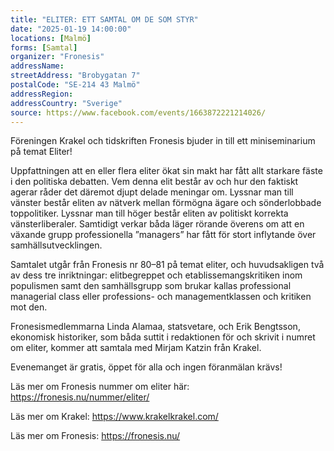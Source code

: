 ```yaml
---
title: "ELITER: ETT SAMTAL OM DE SOM STYR"
date: "2025-01-19 14:00:00"
locations: [Malmö]
forms: [Samtal]
organizer: "Fronesis"
addressName: 
streetAddress: "Brobygatan 7"
postalCode: "SE-214 43 Malmö"
addressRegion:
addressCountry: "Sverige"
source: https://www.facebook.com/events/1663872221214026/
---
```

Föreningen Krakel och tidskriften Fronesis bjuder in till ett miniseminarium på temat Eliter!

Uppfattningen att en eller flera eliter ökat sin makt har fått allt starkare fäste i den politiska debatten. Vem denna elit består av och hur den faktiskt agerar råder det däremot djupt delade meningar om. Lyssnar man till vänster består eliten av nätverk mellan förmögna ägare och sönderlobbade toppolitiker. Lyssnar man till höger består eliten av politiskt korrekta vänsterliberaler. Samtidigt verkar båda läger rörande överens om att en växande grupp professionella ”managers” har fått för stort inflytande över samhällsutvecklingen.

Samtalet utgår från Fronesis nr 80–81 på temat eliter, och huvudsakligen två av dess tre inriktningar: elitbegreppet och etablissemangskritiken inom populismen samt den samhällsgrupp som brukar kallas professional managerial class eller professions- och managementklassen och kritiken mot den.

Fronesismedlemmarna Linda Alamaa, statsvetare, och Erik Bengtsson, ekonomisk historiker, som båda suttit i redaktionen för och skrivit i numret om eliter, kommer att samtala med Mirjam Katzin från Krakel.

Evenemanget är gratis, öppet för alla och ingen föranmälan krävs!

Läs mer om Fronesis nummer om eliter här: https://fronesis.nu/nummer/eliter/

Läs mer om Krakel: https://www.krakelkrakel.com/

Läs mer om Fronesis: https://fronesis.nu/
